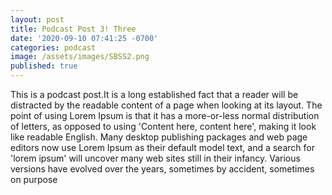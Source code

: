 ```yaml
---
layout: post
title: Podcast Post 3! Three
date: '2020-09-10 07:41:25 -0700'
categories: podcast
image: /assets/images/SBSS2.png
published: true
---
```



This is a podcast post.It is a long established fact that a reader will be distracted by the readable content of a page when looking at its layout. The point of using Lorem Ipsum is that it has a more-or-less normal distribution of letters, as opposed to using 'Content here, content here', making it look like readable English. Many desktop publishing packages and web page editors now use Lorem Ipsum as their default model text, and a search for 'lorem ipsum' will uncover many web sites still in their infancy. Various versions have evolved over the years, sometimes by accident, sometimes on purpose
